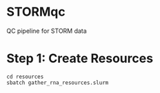 # STORMqc
QC pipeline for STORM data

# Step 1: Create Resources
```
cd resources
sbatch gather_rna_resources.slurm
```
